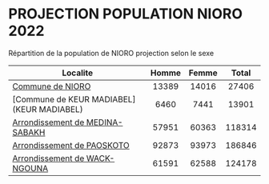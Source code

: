 # PROJECTION POPULATION NIORO 2022
	
Répartition de la population de NIORO projection selon le sexe
	
| Localite  | Homme | Femme | Total |
| --------- |:-----:|:-----:|:-----:|
| [Commune de NIORO](NIORO) | 13389 | 14016 | 27406 |
| [Commune de KEUR MADIABEL](KEUR MADIABEL) | 6460 | 7441 | 13901 |
| [Arrondissement de MEDINA-SABAKH](MEDINA-SABAKH) | 57951 | 60363 | 118314 |
| [Arrondissement de PAOSKOTO](PAOSKOTO) | 92873 | 93973 | 186846 |
| [Arrondissement de WACK-NGOUNA](WACK-NGOUNA) | 61591 | 62588 | 124178 |
